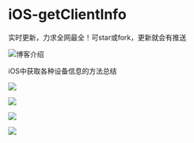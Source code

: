 # iOS-getClientInfo

实时更新，力求全网最全！可star或fork，更新就会有推送

![博客介绍](http://www.jianshu.com/p/b23016bb97af)

iOS中获取各种设备信息的方法总结

![](https://github.com/PengfeiWang666/iOS-getClientInfo/blob/master/ClientTest/ReadMeResource/guide0.png)

![](https://github.com/PengfeiWang666/iOS-getClientInfo/blob/master/ClientTest/ReadMeResource/guide1png)


![](https://github.com/PengfeiWang666/iOS-getClientInfo/blob/master/ClientTest/ReadMeResource/guide2.png)


![](https://github.com/PengfeiWang666/iOS-getClientInfo/blob/master/ClientTest/ReadMeResource/guide3.png)
